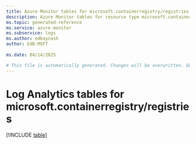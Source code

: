 ```yaml
---
title: Azure Monitor tables for microsoft.containerregistry/registries
description: Azure Monitor tables for resource type microsoft.containerregistry/registries
ms.topic: generated-reference
ms.service: azure-monitor
ms.subservice: logs
ms.author: edbaynash
author: EdB-MSFT
   
ms.date: 04/14/2025

# This file is automatically generated. Changes will be overwritten. Do not change this file directly.
---
```


# Log Analytics tables for microsoft.containerregistry/registries  

[!INCLUDE [table](~/reusable-content/ce-skilling/azure/includes/azure-monitor/reference/tables/microsoft-containerregistry_registries-include.md)]

